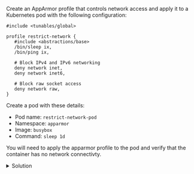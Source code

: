 Create an AppArmor profile that controls network access and apply it to a Kubernetes pod with the following configuration:

```
#include <tunables/global>

profile restrict-network {
   #include <abstractions/base>
   /bin/sleep ix,
   /bin/ping ix,

   # Block IPv4 and IPv6 networking
   deny network inet,
   deny network inet6,

   # Block raw socket access
   deny network raw,
}
```

Create a pod with these details:
- Pod name: `restrict-network-pod`
- Namespace: `apparmor`
- Image: `busybox`
- Command: `sleep 1d`

You will need to apply the apparmor profile to the pod and verify that the container has no network connectivty.

<details>
  <summary>Solution</summary>

1. **Create the AppArmor profile**:

```bash
sudo tee /etc/apparmor.d/restrict-network-profile <<EOF
#include <tunables/global>

profile restrict-network {
  #include <abstractions/base>
  /bin/sleep ix,
  /bin/ping ix,

  # Block IPv4 and IPv6 networking
  deny network inet,
  deny network inet6,

  # Block raw socket access
  deny network raw,
}
EOF
```{{exec}}

2. **Load the AppArmor profile**:

```bash
sudo apparmor_parser -r /etc/apparmor.d/restrict-network-profile
```{{exec}}

3. **Create a Kubernetes pod with the profile**:

```bash
kubectl apply -f - <<EOF
apiVersion: v1
kind: Pod
metadata:
  name: restrict-network-pod
  namespace: apparmor
spec:
  securityContext:
    appArmorProfile:
      type: Localhost
      localhostProfile: restrict-network
  containers:
  - name: restrict-network-container
    image: busybox
    command: ["sh", "-c", "sleep 1d"]
EOF
```{{exec}}

4. **Verify Pod Status**:
```bash
kubectl get pod -n apparmor restrict-network-pod
```{{exec}}

5. **Check AppArmor Profile Status**:
```bash
sudo apparmor_status restrict-network
```{{exec}}

6. **Test Network Access**:
```bash
kubectl exec -n apparmor restrict-network-pod -- ping -c 1 google.com
```{{exec}}

7. **Check Network Access Logs**:
```bash
kubectl logs -n apparmor restrict-network-pod
```{{exec}}

</details>
